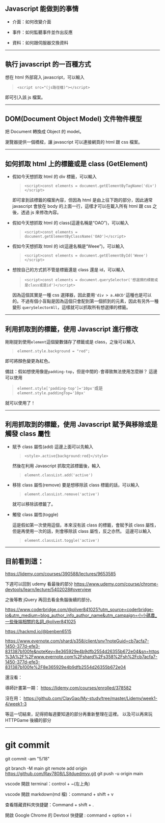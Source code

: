 ## Javascript 能做到的事情

- 介面：如何改變介面

- 事件：如何監聽事件並作出反應

- 資料：如何跟伺服器交換資料

---

## 執行 javascript 的一百種方式

想在 html 外部寫入 javascript，可以輸入

> `<script src="(js路徑檔)"></script>`

即可引入該 js 檔案。

---

## DOM(Document Object Model) 文件物件模型

把 Document 轉換成 Object 的 model。

瀏覽器提供一個橋樑，讓 javascript 可以連接網頁的 html 跟 css 檔案。

---

## 如何抓取 html 上的標籤或是 class (GetElement)

- 假如今天想抓取 html 的 div 標籤，可以輸入

  > `<script>const elements = document.getElementByTagName('div')</script>`

  即可拿到該標籤的檔案內容，但因為 html 是由上往下跑的部分，因此通常 javascript 會放在 body 的上面一行，這樣才可以在載入所有 html 跟 css 之後，透過 js 來修改內容。

- 假如今天想抓取 html 的 class(這邊名稱是“OAO”)，可以輸入

  > `<script>const elements = document.getElementByClassName('OAO')</script>`

- 假如今天想抓取 html 的 id(這邊名稱是“Weee”)，可以輸入

  > `<script>const elements = document.getElementById('Weee')</script>`

- 想按自己的方式抓不管是標籤還是 class 還是 id，可以輸入

  > `<script>const elements = document.querySelector('想選擇的標籤或是class或是id')</script>`

  因為這個其實是一種 css 選擇器，因此要用`'div > a.ABCD'`這種也是可以的。不過有個小盲點是因為這個只會配到第一個抓到的元素，因此有另外一種變形
  `querySelectorAll`，這樣就可以抓取所有想選擇的標籤。

---

## 利用抓取到的標籤，使用 Javascript 進行修改

剛剛提到使用`element`這個變數儲存了標籤或是 class，之後可以輸入

> `element.style.background = "red";`

即可將顏色變更為紅色。

備註：假如想使用像是`padding-top`，但是中間的`-`會導致無法使用怎麼辦？
這邊可以使用

> `element.style['padding-top']='10px'`或是`element.style.paddingTop='10px'`

就可以使用了！

---

## 利用抓取到的標籤，使用 Javascript 賦予與移除或是觸發 class 屬性

- 賦予 class 屬性(add)
  這邊上面可以先輸入

  > `<style>.active{background:red}</style>`

  然後在利用 Javascript 抓取完該標籤後，輸入

  > `element.classList.add('active')`

- 移除 class 屬性(remove)
  要是想移除該 class 標籤的話，可以輸入

  > `element.classList.remove('active')`

  就可以移除該標籤了。

- 觸發 class 屬性(toggle)

  這是假如第一次使用這個，本來沒有該 class 的標籤，會賦予該 class 屬性，
  但是再使用一次的話，則會移除該 class 屬性，反之亦然。
  這邊可以輸入

  > `element.classList.toggle('active')`

---

## 目前看到這：

https://lidemy.com/courses/390588/lectures/9653585

下週可以回到 udemy 看最後的部分
https://www.udemy.com/course/chrome-devtools/learn/lecture/5402028#overview

之後等教 jQuery 再回去看金魚腦後續的部分。

https://www.coderbridge.com/@oliver841025?utm_source=coderbridge-io&utm_medium=blog_author_info_author_name&utm_campaign=小小碼農_一些後端相關的名詞_@oliver841025

https://hackmd.io/@benben6515

https://www.evernote.com/shard/s358/client/snv?noteGuid=cb7acfa7-1450-377d-efe3-831387b100fe&noteKey=8e365929e4b9dfb2554d26355b672e04&sn=https%3A%2F%2Fwww.evernote.com%2Fshard%2Fs358%2Fsh%2Fcb7acfa7-1450-377d-efe3-831387b100fe%2F8e365929e4b9dfb2554d26355b672e04

還沒看：

導師計畫第一期：
https://lidemy.com/courses/enrolled/378582

沒在用：
https://github.com/ClayGao/My-study/tree/master/Lidemy/week1-4/week1-3

等這一切結束，記得把每週要知道的部分再重新整理在這裡。
以及可以再來玩 HTTPGame 後續的部分

---

# git commit

git commit -am "5/18"

git branch -M main
git remote add origin https://github.com/Ray7808/LSitduedmyy.git
git push -u origin main

vscode 開啟 terminal：control + ~(左上角)

vscode 開啟 markdown(md 檔)：command + shift + v

查看隱藏資料夾快捷鍵：Command + shift + .

開啟 Google Chrome 的 Devtool 快捷鍵 : command + option + i
